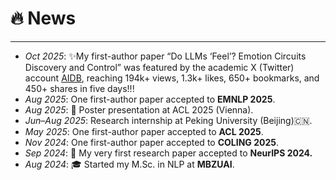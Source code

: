 <span class='anchor' id='news'></span>
# 🔥 News
---
- *Oct 2025*: ✨My first-author paper “Do LLMs ‘Feel’? Emotion Circuits Discovery and Control” was featured by the academic X (Twitter) account [AIDB](https://x.com/ai_database/status/1978391529321541750), reaching 194k+ views, 1.3k+ likes, 650+ bookmarks, and 450+ shares in five days!!!
- *Aug 2025*: One first-author paper accepted to **EMNLP 2025**.  
- *Aug 2025*: 🎤 Poster presentation at ACL 2025 (Vienna).
- *Jun–Aug 2025*: Research internship at Peking University (Beijing)🇨🇳.
- *May 2025*: One first-author paper accepted to **ACL 2025**.  
- *Nov 2024*: One first-author paper accepted to **COLING 2025**.  
- *Sep 2024*: 🎉 My very first research paper accepted to **NeurIPS 2024.**
- *Aug 2024*: 🎓 Started my M.Sc. in NLP at **MBZUAI**.


